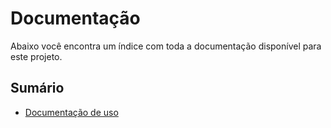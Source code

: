 # Documentação

Abaixo você encontra um índice com toda a documentação disponível para este projeto.

## Sumário

- [Documentação de uso](001-usage.md)

